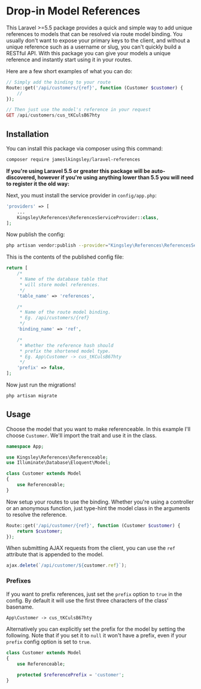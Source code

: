 # Drop-in Model References

This Laravel >=5.5 package provides a quick and simple way to add unique references to models that can be resolved via route model binding. You usually don't want to expose your primary keys to the client, and without a unique reference such as a username or slug, you can't quickly build a RESTful API. With this package you can give your models a unique reference and instantly start using it in your routes.

Here are a few short examples of what you can do:

```php
// Simply add the binding to your route
Route::get('/api/customers/{ref}', function (Customer $customer) {
    //
});

// Then just use the model's reference in your request
GET /api/customers/cus_tKCulsB67hty
```

## Installation

You can install this package via composer using this command:

```bash
composer require jameslkingsley/laravel-references
```

**If you're using Laravel 5.5 or greater this package will be auto-discovered, however if you're using anything lower than 5.5 you will need to register it the old way:**

Next, you must install the service provider in `config/app.php`:

```php
'providers' => [
    ...
    Kingsley\References\ReferencesServiceProvider::class,
];
```

Now publish the config:

```bash
php artisan vendor:publish --provider="Kingsley\References\ReferencesServiceProvider"
```

This is the contents of the published config file:

```php
return [
    /*
     * Name of the database table that
     * will store model references.
     */
    'table_name' => 'references',

    /*
     * Name of the route model binding.
     * Eg. /api/customers/{ref}
     */
    'binding_name' => 'ref',

    /*
     * Whether the reference hash should
     * prefix the shortened model type.
     * Eg. App\Customer -> cus_tKCulsB67hty
     */
    'prefix' => false,
];
```

Now just run the migrations!

```bash
php artisan migrate
```

## Usage

Choose the model that you want to make referenceable. In this example I'll choose `Customer`. We'll import the trait and use it in the class.

```php
namespace App;

use Kingsley\References\Referenceable;
use Illuminate\Database\Eloquent\Model;

class Customer extends Model
{
    use Referenceable;
}
```

Now setup your routes to use the binding. Whether you're using a controller or an anonymous function, just type-hint the model class in the arguments to resolve the reference.

```php
Route::get('/api/customer/{ref}', function (Customer $customer) {
    return $customer;
});
```

When submitting AJAX requests from the client, you can use the `ref` attribute that is appended to the model.

```js
ajax.delete(`/api/customer/${customer.ref}`);
```

### Prefixes

If you want to prefix references, just set the `prefix` option to `true` in the config. By default it will use the first three characters of the class' basename.

```php
App\Customer -> cus_tKCulsB67hty
```

Alternatively you can explicitly set the prefix for the model by setting the following. Note that if you set it to `null` it won't have a prefix, even if your `prefix` config option is set to `true`.

```php
class Customer extends Model
{
    use Referenceable;

    protected $referencePrefix = 'customer';
}
```

